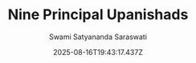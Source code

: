 ---
title: "Nine Principal Upanishads"
date: "2025-08-16T19:43:17.437Z"
author: "Swami Satyananda Saraswati"
read_year: "NO"
recommendation: '3'
url: /bookshelf/nine-principal-upanishads
---